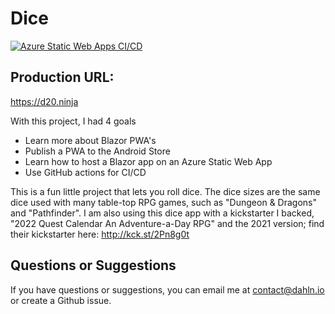 # Dice

[![Azure Static Web Apps CI/CD](https://github.com/dahln/dice/actions/workflows/azure-static-web-apps-black-hill-071bb3810.yml/badge.svg)](https://github.com/dahln/dice/actions/workflows/azure-static-web-apps-black-hill-071bb3810.yml)

## Production URL: 
https://d20.ninja

With this project, I had 4 goals
 * Learn more about Blazor PWA's
 * Publish a PWA to the Android Store
 * Learn how to host a Blazor app on an Azure Static Web App
 * Use GitHub actions for CI/CD

This is a fun little project that lets you roll dice. The dice sizes are the same dice used with many table-top RPG games, such as "Dungeon & Dragons" and "Pathfinder". I am also using this dice app with a kickstarter I backed, "2022 Quest Calendar An Adventure-a-Day RPG" and the 2021 version; find their kickstarter here: http://kck.st/2Pn8g0t


## Questions or Suggestions
If you have questions or suggestions, you can email me at contact@dahln.io or create a Github issue.